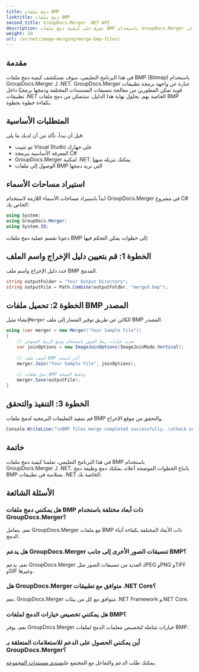 ```yaml
---
title: دمج ملفات BMP
linktitle: دمج ملفات BMP
second_title: GroupDocs.Merger .NET API
description: تعرف على كيفية دمج ملفات BMP باستخدام GroupDocs.Merger لـ .NET مع هذا البرنامج التعليمي الشامل. تطوير تطبيقات .NET الخاصة بك بكفاءة.
weight: 10
url: /ar/net/image-merging/merge-bmp-files/
---
```

## مقدمة
في هذا البرنامج التعليمي، سوف نستكشف كيفية دمج ملفات BMP (Bitmap) باستخدام GroupDocs.Merger لـ .NET. GroupDocs.Merger عبارة عن واجهة برمجة تطبيقات قوية تمكن المطورين من معالجة تنسيقات المستندات المختلفة ودمجها برمجيًا داخل تطبيقات .NET الخاصة بهم. بحلول نهاية هذا الدليل، ستتمكن من دمج ملفات BMP بكفاءة خطوة بخطوة.
## المتطلبات الأساسية
قبل أن نبدأ، تأكد من أن لديك ما يلي:
- تم تثبيت Visual Studio على جهازك
- المعرفة الأساسية ببرمجة C#
-  GroupDocs.Merger لمكتبة .NET. يمكنك تنزيله من[هنا](https://releases.groupdocs.com/merger/net/)
- الوصول إلى ملفات BMP التي تريد دمجها
## استيراد مساحات الأسماء
ابدأ باستيراد مساحات الأسماء اللازمة لاستخدام GroupDocs.Merger في مشروع C# الخاص بك:
```csharp
using System; 
using GroupDocs.Merger;
using System.IO;
```
دعونا نقسم عملية دمج ملفات BMP إلى خطوات يمكن التحكم فيها:
## الخطوة 1: قم بتعيين دليل الإخراج واسم الملف
حدد دليل الإخراج واسم ملف BMP المدمج.
```csharp
string outputFolder = "Your Output Directory";
string outputFile = Path.Combine(outputFolder, "merged.bmp");
```
## الخطوة 2: تحميل ملفات BMP المصدر
 إنشاء مثيل`Merger` الكائن عن طريق توفير المسار إلى ملف BMP المصدر.
```csharp
using (var merger = new Merger("Your Sample File"))
{
    // تحديد خيارات ربط الصور باستخدام وضع الربط العمودي
    var joinOptions = new ImageJoinOptions(ImageJoinMode.Vertical);
    
    // أضف ملف BMP آخر لدمجه
    merger.Join("Your Sample File", joinOptions);
    
    // دمج ملفات BMP وحفظ النتيجة
    merger.Save(outputFile);
}
```
## الخطوة 3: التنفيذ والتحقق
قم بتنفيذ التعليمات البرمجية لدمج ملفات BMP والتحقق من موقع الإخراج.
```csharp
Console.WriteLine("\nBMP files merge completed successfully. \nCheck output in {0}", outputFolder);
```
## خاتمة
في هذا البرنامج التعليمي، تعلمنا كيفية دمج ملفات BMP باستخدام GroupDocs.Merger لـ .NET. باتباع الخطوات الموضحة أعلاه، يمكنك دمج وظيفة دمج BMP بسلاسة في تطبيقات .NET الخاصة بك.

## الأسئلة الشائعة
### هل يمكنني دمج ملفات BMP ذات أبعاد مختلفة باستخدام GroupDocs.Merger؟
نعم، يتعامل GroupDocs.Merger مع ملفات BMP ذات الأبعاد المختلفة بكفاءة أثناء الدمج.
### هل يدعم GroupDocs.Merger تنسيقات الصور الأخرى إلى جانب BMP؟
نعم، يدعم GroupDocs.Merger العديد من تنسيقات الصور مثل JPEG وPNG وTIFF وGIF وغيرها.
### هل GroupDocs.Merger متوافق مع تطبيقات .NET Core؟
نعم، GroupDocs.Merger متوافق مع كل من بيئات .NET Framework و.NET Core.
### هل يمكنني تخصيص خيارات الدمج لملفات BMP؟
نعم، يوفر GroupDocs.Merger خيارات شاملة لتخصيص معلمات الدمج لملفات BMP.
### أين يمكنني الحصول على الدعم للاستعلامات المتعلقة بـ GroupDocs.Merger؟
 يمكنك طلب الدعم والتفاعل مع المجتمع على[منتدى مستندات المجموعة](https://forum.groupdocs.com/c/merger/32).